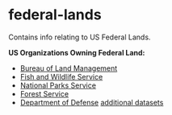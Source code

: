 # federal-lands
Contains info relating to US Federal Lands.

**US Organizations Owning Federal Land:**
- [Bureau of Land Management](https://www.blm.gov/services/geospatial/GISData)
- [Fish and Wildlife Service](https://www.fws.gov/program/geospatial-data-services)
- [National Parks Service](https://www.nps.gov/subjects/gisandmapping/tools-and-data.htm)
- [Forest Service](https://data.fs.usda.gov/geodata/)
- [Department of Defense](https://www.acq.osd.mil/dodsc/fast41_gisdatasets.html) [additional datasets](https://data.defense.gov/Public-Data-Listing/Data-Listing-HTML/)
